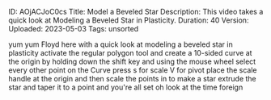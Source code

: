 ID: AOjACJoC0cs
Title: Model a Beveled Star
Description: This video takes a quick look at Modeling a Beveled Star in Plasticity.
Duration: 40
Version: 
Uploaded: 2023-05-03
Tags: unsorted

yum yum Floyd here with a quick look at
modeling a beveled star in plasticity
activate the regular polygon tool and
create a 10-sided curve at the origin by
holding down the shift key and using the
mouse wheel
select every other point on the Curve
press s for scale V for pivot place the
scale handle at the origin and then
scale the points in to make a star
extrude the star and taper it to a point
and you're all set oh look at the time
foreign
